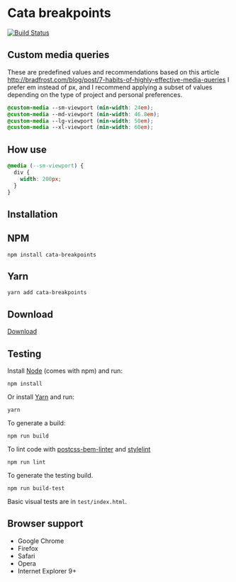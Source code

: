 # Cata breakpoints

[![Build Status](https://travis-ci.org/raulghm/cata-breakpoints.svg?branch=master)](https://travis-ci.org/raulghm/cata-breakpoints)

## Custom media queries

These are predefined values and recommendations based on this article
http://bradfrost.com/blog/post/7-habits-of-highly-effective-media-queries
I prefer em instead of px, and I recommend applying a subset of values
depending on the type of project and personal preferences.

```css
@custom-media --sm-viewport (min-width: 24em);
@custom-media --md-viewport (min-width: 46.8em);
@custom-media --lg-viewport (min-width: 50em);
@custom-media --xl-viewport (min-width: 60em);
```

## How use

```css
@media (--sm-viewport) {
  div {
    width: 200px;
  }
}
```

## Installation

## NPM
```
npm install cata-breakpoints
```

## Yarn
```
yarn add cata-breakpoints
```

## Download
[Download](https://github.com/raulghm/cata-breakpoints/releases)

## Testing

Install [Node](http://nodejs.org) (comes with npm) and run:

```
npm install
```

Or install [Yarn](https://yarnpkg.com/en/docs/install) and run:

```
yarn
```

To generate a build:

```
npm run build
```

To lint code with [postcss-bem-linter](https://github.com/postcss/postcss-bem-linter) and [stylelint](http://stylelint.io/)

```
npm run lint
```

To generate the testing build.

```
npm run build-test
```

Basic visual tests are in `test/index.html`.

## Browser support

* Google Chrome
* Firefox
* Safari
* Opera
* Internet Explorer 9+
